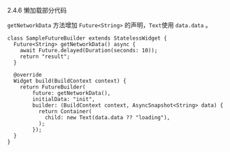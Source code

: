 2.4.6 懒加载部分代码

`getNetworkData` 方法增加 `Future<String>` 的声明，`Text`使用 `data.data` 。



```
class SampleFutureBuilder extends StatelessWidget {
  Future<String> getNetworkData() async {
    await Future.delayed(Duration(seconds: 10));
    return "result";
  }

  @override
  Widget build(BuildContext context) {
    return FutureBuilder(
        future: getNetworkData(),
        initialData: "init",
        builder: (BuildContext context, AsyncSnapshot<String> data) {
          return Container(
            child: new Text(data.data ?? "loading"),
          );
        });
  }
}

```


